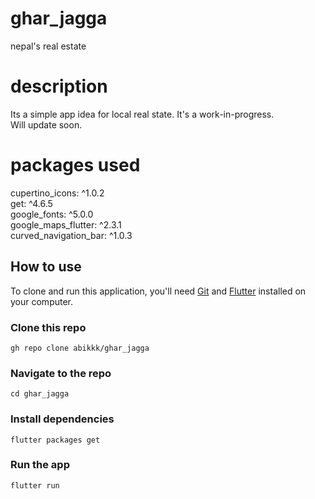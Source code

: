 # ghar_jagga
 nepal's real estate

 # description
 Its a simple app idea for local real state. It's a work-in-progress.<br/>
 Will update soon.

# packages used
  cupertino_icons: ^1.0.2 <br/>
  get: ^4.6.5<br/>
  google_fonts: ^5.0.0<br/>
  google_maps_flutter: ^2.3.1<br/>
  curved_navigation_bar: ^1.0.3<br/>

  
## How to use

To clone and run this application, you'll need [Git](https://git-scm.com/downloads)
and [Flutter](https://flutter.dev/docs/get-started/install) installed on your computer.

### Clone this repo

```
gh repo clone abikkk/ghar_jagga
```

### Navigate to the repo

```
cd ghar_jagga
```

### Install dependencies

```
flutter packages get
```

### Run the app

```
flutter run
```
